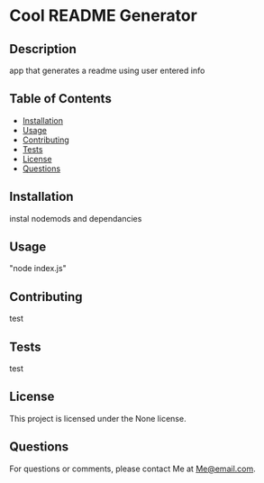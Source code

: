 
# Cool README Generator

## Description

app that generates a readme using user entered info

## Table of Contents

- [Installation](#installation)
- [Usage](#usage)
- [Contributing](#contributing)
- [Tests](#tests)
- [License](#license)
- [Questions](#questions)

## Installation

instal nodemods and dependancies

## Usage

"node index.js"

## Contributing

test

## Tests

test

## License

This project is licensed under the None license.

## Questions

For questions or comments, please contact Me at Me@email.com.
